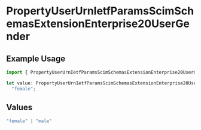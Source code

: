 # PropertyUserUrnIetfParamsScimSchemasExtensionEnterprise20UserGender

## Example Usage

```typescript
import { PropertyUserUrnIetfParamsScimSchemasExtensionEnterprise20UserGender } from "@unified-api/typescript-sdk/sdk/models/shared";

let value: PropertyUserUrnIetfParamsScimSchemasExtensionEnterprise20UserGender =
  "female";
```

## Values

```typescript
"female" | "male"
```
